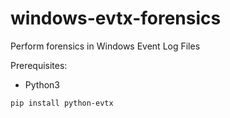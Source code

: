 # windows-evtx-forensics
Perform forensics in Windows Event Log Files


Prerequisites:
* Python3
```
pip install python-evtx
```

